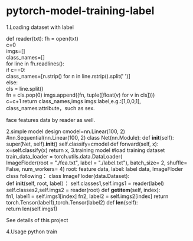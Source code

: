 # pytorch-model-training-label

1.Loading dataset with label

def reader(txt):
        fh = open(txt)  
        c=0  
        imgs=[]  
    class_names=[]  
    for line in  fh.readlines():  
        if c==0:  
            class_names=[n.strip() for n in line.rstrip().split('   ')]  
        else:  
            cls = line.split()   
            fn = cls.pop(0)
            imgs.append((fn, tuple([float(v) for v in cls])))  
        c=c+1
    return class_names,imgs
imgs:label,e.g.:[1,0,0,1], class_names:attribute，such as sex.

face features data by reader as well.

2.simple model design
cmodel=nn.Linear(100, 2)    #nn.Sequential(nn.Linear(100, 2)
class Net(nn.Module):
    def __init__(self):
        super(Net, self).__init__()
        self.classify=cmodel
    def forward(self, x):
        x=self.classify(x)
        return x,
3.training model
#load training dataset
train_data_loader = torch.utils.data.DataLoader(  \
         ImageFloder(root = "./fea.txt", label = "./label.txt"), batch_size= 2, shuffle= False, num_workers= 4)
root: feature data, label: label data, ImageFloder clsss following：
class ImageFloder(data.Dataset):  
    def __init__(self, root, label）：
	self.classes1,self.imgs1 = reader(label)
        self.classes2,self.imgs2 = reader(root)
    def __getitem__(self, index):  
        fn1, label1 = self.imgs1[index]
        fn2, label2 = self.imgs2[index]
	return torch.Tensor(label1),torch.Tensor(label2)
    def __len__(self):  
        return len(self.imgs1)
        
See details of this project

4.Usage
python train
